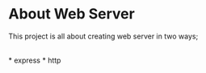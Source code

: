 # About Web Server

<p>This project is all about creating web server in two ways;</p>
<br>
* express
* http


